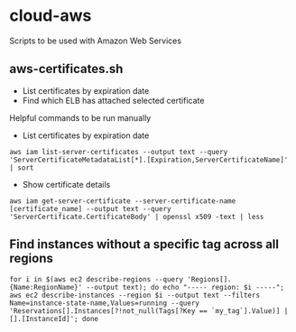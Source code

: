 # cloud-aws
Scripts to be used with Amazon Web Services

aws-certificates.sh
-------------------
* List certificates by expiration date
* Find which ELB has attached selected certificate

Helpful commands to be run manually
* List certificates by expiration date

`aws iam list-server-certificates --output text --query 'ServerCertificateMetadataList[*].[Expiration,ServerCertificateName]' | sort`
* Show certificate details

`aws iam get-server-certificate --server-certificate-name [certificate_name] --output text --query 'ServerCertificate.CertificateBody' | openssl x509 -text | less`

Find instances without a specific tag across all regions
--------------------------------------------------------
``for i in $(aws ec2 describe-regions --query 'Regions[].{Name:RegionName}' --output text); do echo "----- region: $i -----"; aws ec2 describe-instances --region $i --output text --filters Name=instance-state-name,Values=running --query 'Reservations[].Instances[?!not_null(Tags[?Key == `my_tag`].Value)] | [].[InstanceId]'; done``
